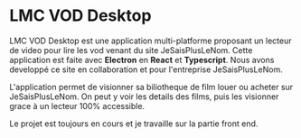 LMC VOD Desktop
===============

LMC VOD Desktop est une application multi-platforme proposant un lecteur de video pour lire les vod venant du site JeSaisPlusLeNom. Cette application est faite avec **Electron** en **React** et **Typescript**. Nous avons developpé ce site en collaboration et pour l'entreprise JeSaisPlusLeNom.

L'application permet de visionner sa biliotheque de film louer ou acheter sur JeSaisPlusLeNom. On peut y voir les details des films, puis les visionner grace à un lecteur 100% accessible.

Le projet est toujours en cours et je travaille sur la partie front end.